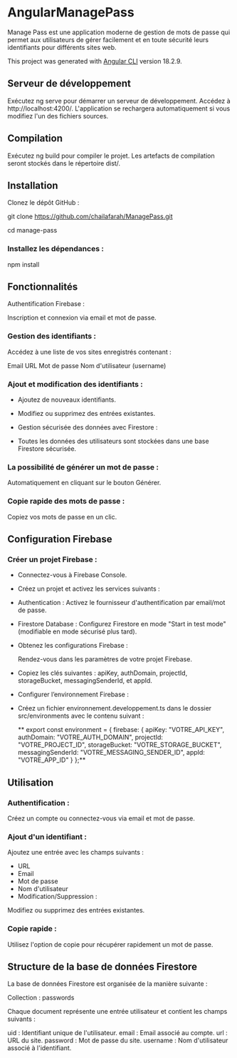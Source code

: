 # AngularManagePass

Manage Pass est une application moderne de gestion de mots de passe qui permet aux utilisateurs de gérer facilement et en toute sécurité leurs identifiants pour différents sites web.

This project was generated with [Angular CLI](https://github.com/angular/angular-cli) version 18.2.9.

## Serveur de développement

Exécutez ng serve pour démarrer un serveur de développement. Accédez à http://localhost:4200/. L'application se rechargera automatiquement si vous modifiez l'un des fichiers sources.

## Compilation

Exécutez ng build pour compiler le projet. Les artefacts de compilation seront stockés dans le répertoire dist/.

## Installation

Clonez le dépôt GitHub :

git clone https://github.com/chailafarah/ManagePass.git

cd manage-pass

### Installez les dépendances :

npm install

## Fonctionnalités

Authentification Firebase :

Inscription et connexion via email et mot de passe.

### Gestion des identifiants :

Accédez à une liste de vos sites enregistrés contenant :

Email
URL
Mot de passe
Nom d'utilisateur (username)

### Ajout et modification des identifiants :

- Ajoutez de nouveaux identifiants.
- Modifiez ou supprimez des entrées existantes.
- Gestion sécurisée des données avec Firestore :

- Toutes les données des utilisateurs sont stockées dans une base Firestore sécurisée.

### La possibilité de générer un mot de passe : 

Automatiquement en cliquant sur le bouton Générer.

### Copie rapide des mots de passe :

Copiez vos mots de passe en un clic.

## Configuration Firebase

### Créer un projet Firebase :

- Connectez-vous à Firebase Console.
- Créez un projet et activez les services suivants :
- Authentication : Activez le fournisseur d'authentification par email/mot de passe.
- Firestore Database : Configurez Firestore en mode "Start in test mode" (modifiable en mode sécurisé plus tard).
- Obtenez les configurations Firebase :

  Rendez-vous dans les paramètres de votre projet Firebase.
- Copiez les clés suivantes : apiKey, authDomain, projectId, storageBucket, messagingSenderId, et appId.
- Configurer l’environnement Firebase :
- Créez un fichier environnement.developpement.ts dans le dossier src/environments avec le contenu suivant :

  **
export const environment = {
    firebase: {
        apiKey: "VOTRE_API_KEY",
        authDomain: "VOTRE_AUTH_DOMAIN",
        projectId: "VOTRE_PROJECT_ID",
        storageBucket: "VOTRE_STORAGE_BUCKET",
        messagingSenderId: "VOTRE_MESSAGING_SENDER_ID",
        appId: "VOTRE_APP_ID"
    }
};**


## Utilisation

### Authentification :

Créez un compte ou connectez-vous via email et mot de passe.

### Ajout d'un identifiant :

Ajoutez une entrée avec les champs suivants :

* URL
* Email
* Mot de passe
* Nom d'utilisateur
* Modification/Suppression :

Modifiez ou supprimez des entrées existantes.

### Copie rapide :

Utilisez l'option de copie pour récupérer rapidement un mot de passe.

## Structure de la base de données Firestore

La base de données Firestore est organisée de la manière suivante :

Collection : passwords

Chaque document représente une entrée utilisateur et contient les champs suivants :

uid : Identifiant unique de l'utilisateur.
email : Email associé au compte.
url : URL du site.
password : Mot de passe du site.
username : Nom d'utilisateur associé à l'identifiant.

